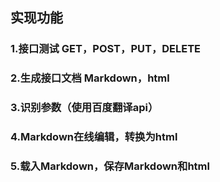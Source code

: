 
## 实现功能

### 1.接口测试 GET，POST，PUT，DELETE

### 2.生成接口文档 Markdown，html

### 3.识别参数（使用百度翻译api）

### 4.Markdown在线编辑，转换为html

### 5.载入Markdown，保存Markdown和html

